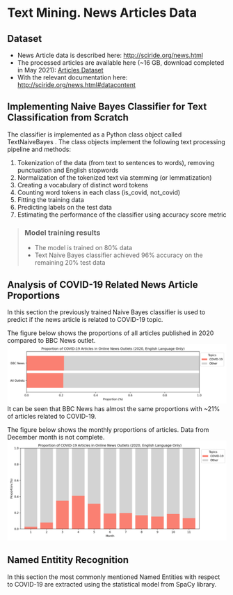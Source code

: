 # Text Mining. News Articles Data

## Dataset
- News Article data is described here: <http://sciride.org/news.html>
- The processed articles are available here (~16 GB, download completed in May 2021): [Articles Dataset](https://news-mine.s3.eu-west-2.amazonaws.com/processed.tar.gz)
- With the relevant documentation here: <http://sciride.org/news.html#datacontent>

## Implementing Naive Bayes Classifier for Text Classification from Scratch

The classifier is implemented as a Python class object called TextNaiveBayes . 
The class objects implement the following text processing pipeline and methods:
1. Tokenization of the data (from text to sentences to words), removing punctuation and English stopwords
2. Normalization of the tokenized text via stemming (or lemmatization)
3. Creating a vocabulary of distinct word tokens
4. Counting word tokens in each class (is_covid, not_covid)
5. Fitting the training data
6. Predicting labels on the test data
7. Estimating the performance of the classifier using accuracy score metric

>### Model training results
>
>- The model is trained on 80% data
>- Text Naive Bayes classifier achieved 96% accuracy on the remaining 20% test data
>

## Analysis of COVID-19 Related News Article Proportions
In this section the previously trained Naive Bayes classifier is used to predict if the news article is related to COVID-19 topic.

The figure below shows the proportions of all articles published in 2020 compared to BBC News outlet.
![Proportions 2020](./Results/covid19_proportion_2020.png)
It can be seen that BBC News has almost the same proportions with ~21% of articles related to COVID-19.

The figure below shows the monthly proportions of articles. Data from December month is not complete.
![Monthly Proportions](./Results/covid19_proportion_monthly_2020.png)

## Named Entitity Recognition
In this section the most commonly mentioned Named Entities with respect to COVID-19 are extracted using the statistical model from SpaCy library.
